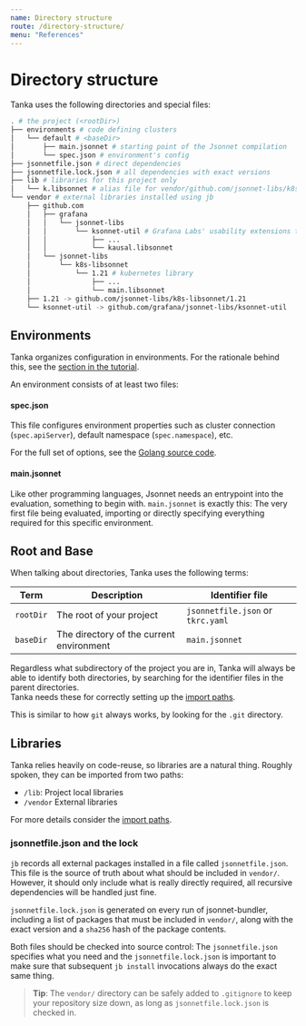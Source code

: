 ```yaml
---
name: Directory structure
route: /directory-structure/
menu: "References"
---
```


# Directory structure

Tanka uses the following directories and special files:

```bash
. # the project (<rootDir>)
├── environments # code defining clusters
│   └── default # <baseDir>
│       ├── main.jsonnet # starting point of the Jsonnet compilation
│       └── spec.json # environment's config
├── jsonnetfile.json # direct dependencies
├── jsonnetfile.lock.json # all dependencies with exact versions
├── lib # libraries for this project only
│   └── k.libsonnet # alias file for vendor/github.com/jsonnet-libs/k8s-libsonnet/1.21/main.libsonnet
└── vendor # external libraries installed using jb
    ├── github.com
    │   ├── grafana
    │   │   └── jsonnet-libs
    │   │       └── ksonnet-util # Grafana Labs' usability extensions to k.libsonnet
    │   │           ├── ...
    │   │           └── kausal.libsonnet
    │   └── jsonnet-libs
    │       └── k8s-libsonnet
    │           └── 1.21 # kubernetes library
    │               ├── ...
    │               └── main.libsonnet
    ├── 1.21 -> github.com/jsonnet-libs/k8s-libsonnet/1.21
    └── ksonnet-util -> github.com/grafana/jsonnet-libs/ksonnet-util
```

## Environments

Tanka organizes configuration in environments. For the rationale behind this,
see the [section in the tutorial](/tutorial/environments).

An environment consists of at least two files:

#### spec.json

This file configures environment properties such as cluster connection
(`spec.apiServer`), default namespace (`spec.namespace`), etc.

For the full set of options, see the [Golang source
code](https://github.com/grafana/tanka/blob/main/pkg/spec/v1alpha1/environment.go).

#### main.jsonnet

Like other programming languages, Jsonnet needs an entrypoint into the
evaluation, something to begin with. `main.jsonnet` is exactly this: The very
first file being evaluated, importing or directly specifying everything required
for this specific environment.

## Root and Base

When talking about directories, Tanka uses the following terms:

| Term      | Description                              | Identifier file                   |
| --------- | ---------------------------------------- | --------------------------------- |
| `rootDir` | The root of your project                 | `jsonnetfile.json` or `tkrc.yaml` |
| `baseDir` | The directory of the current environment | `main.jsonnet`                    |

Regardless what subdirectory of the project you are in, Tanka will always be
able to identify both directories, by searching for the identifier files in the
parent directories.  
Tanka needs these for correctly setting up the [import paths](/libraries/import-paths).

This is similar to how `git` always works, by looking for the `.git` directory.

## Libraries

Tanka relies heavily on code-reuse, so libraries are a natural thing. Roughly
spoken, they can be imported from two paths:

- `/lib`: Project local libraries
- `/vendor` External libraries

For more details consider the [import paths](/libraries/import-paths).

### jsonnetfile.json and the lock

`jb` records all external packages installed in a file called
`jsonnetfile.json`. This file is the source of truth about what should be
included in `vendor/`. However, it should only include what is really directly
required, all recursive dependencies will be handled just fine.

`jsonnetfile.lock.json` is generated on every run of jsonnet-bundler, including
a list of packages that must be included in `vendor/`, along with the exact
version and a `sha256` hash of the package contents.

Both files should be checked into source control: The `jsonnetfile.json`
specifies what you need and the `jsonnetfile.lock.json` is important to make
sure that subsequent `jb install` invocations always do the exact same thing.

> **Tip**: The `vendor/` directory can be safely added to `.gitignore` to keep your
> repository size down, as long as `jsonnetfile.lock.json` is checked in.
